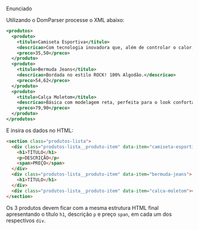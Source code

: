 Enunciado

Utilizando o DomParser processe o XML abaixo:

```xml
<produtos>
  <produto>
    <titulo>Camiseta Esportiva</titulo>
    <descricao>Com tecnologia inovadora que, além de controlar o calor, ajuda a reduzir a transpiração.</descricao>
    <preco>35,50</preco>
  </produto>
  <produto>
    <titulo>Bermuda Jeans</titulo>
    <descricao>Bordada no estilo ROCK! 100% Algodão.</descricao>
    <preco>54,62</preco>
  </produto>
  <produto>
    <titulo>Calça Moletom</titulo>
    <descricao>Básica com modelagem reta, perfeita para o look confortável, com forro peludinho.</descricao>
    <preco>79,90</preco>
  </produto>
</produtos>
```

E insira os dados no HTML:

```html
<section class="produtos-lista">
  <div class="produtos-lista__produto-item" data-item="camiseta-esportiva">
    <h1>TÍTULO</h1>
    <p>DESCRIÇÃO</p>
    <span>PREÇO</span>
  </div>
  <div class="produtos-lista__produto-item" data-item="bermuda-jeans">
    <h1>TÍTULO</h1>
  </div>
  <div class="produtos-lista__produto-item" data-item="calca-moletom"></div>
</section>
```

Os 3 produtos devem ficar com a mesma estrutura HTML final apresentando o título `h1`, descrição `p` e preço `span`, em cada um dos respectivos `div`.
